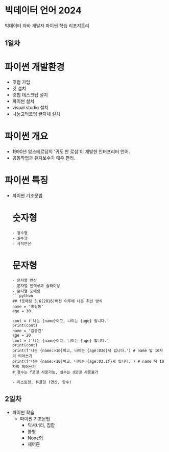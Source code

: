 # 빅데이터 언어 2024
빅데이터 자바 개발자 파이썬 학습 리포지토리

## 1일차
# 파이썬 개발환경
   - 깃헙 가입
   - 깃 설치
   - 깃헙 데스크탑 설치
   - 파이썬 설치
   - visual studio 설치
   - 나눔고딕코딩 글자체 설치

# 파이썬 개요
   - 1990년 암스테르담의 '귀도 반 로섬'이 개발한 인터프리터 언어.
   - 공동작업과 유지보수가 매우 편리.

# 파이썬 특징

- 파이썬 기초문법
    # 숫자형
      - 정수형
      - 실수형
      - 사칙연산
   # 문자형
      - 문자열 연산
      - 문자열 인덱싱과 슬라이싱
      - 문자열 포매팅
      ```python
      ## f포매팅 3.6(2016)버전 이후에 나온 최신 방식 
      name = '홍길동'
      age = 30

      cont = f'나는 {name}이고, 나이는 {age} 입니다.'
      print(cont)
      name = '김동건'
      age = 20
      cont = f'나는 {name}이고, 나이는 {age} 입니다.'
      print(cont)
      print(f'나는 {name:>10}이고, 나이는 {age:03d}세 입니다.') # name 앞 10자리 띄어쓰기
      print(f'나는 {name:<10}이고, 나이는 {age:03.1f}세 입니다.') # name 뒤 10자리 띄어쓰기
      # 정수는 f포맷 사용가능, 실수는 d포맷 사용불가
       ```
      - 리스트형, 튜플형 (연산, 함수)


## 2일차
   - 파이썬 학습
      - 파이썬 기초문법
         - 딕셔너리, 집합
         - 불형
         - None형
         - 제어문
   
